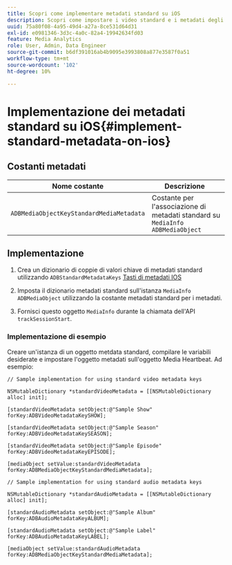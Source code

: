 ```yaml
---
title: Scopri come implementare metadati standard su iOS
description: Scopri come impostare i video standard e i metadati degli annunci da inviare con le chiamate di tracciamento su iOS.
uuid: 75a80f08-4a95-49d4-a27a-8ce531d64d31
exl-id: e0981346-3d3c-4a0c-82a4-19942634fd03
feature: Media Analytics
role: User, Admin, Data Engineer
source-git-commit: b6df391016ab4b9095e3993808a877e3587f0a51
workflow-type: tm+mt
source-wordcount: '102'
ht-degree: 10%

---
```


# Implementazione dei metadati standard su iOS{#implement-standard-metadata-on-ios}

## Costanti metadati

| Nome costante | Descrizione   |
|---|---|
| `ADBMediaObjectKeyStandardMediaMetadata` | Costante per l&#39;associazione di metadati standard su `MediaInfo ADBMediaObject` |

## Implementazione

1. Crea un dizionario di coppie di valori chiave di metadati standard utilizzando `ADBStandardMetadataKeys`
   [Tasti di metadati IOS](/help/sdk-implement/track-av-playback/impl-std-metadata/ios-metadata-keys.md)

1. Imposta il dizionario metadati standard sull&#39;istanza `MediaInfo` `ADBMediaObject` utilizzando la costante metadati standard per i metadati.

1. Fornisci questo oggetto `MediaInfo` durante la chiamata dell&#39;API `trackSessionStart`.

### Implementazione di esempio

Creare un&#39;istanza di un oggetto metdata standard, compilare le variabili desiderate e impostare l&#39;oggetto metadati sull&#39;oggetto Media Heartbeat. Ad esempio:

```
// Sample implementation for using standard video metadata keys 
 
NSMutableDictionary *standardVideoMetadata = [[NSMutableDictionary alloc] init]; 
 
[standardVideoMetadata setObject:@"Sample Show" forKey:ADBVideoMetadataKeySHOW]; 
 
[standardVideoMetadata setObject:@"Sample Season" forKey:ADBVideoMetadataKeySEASON]; 
 
[standardVideoMetadata setObject:@"Sample Episode" forKey:ADBVideoMetadataKeyEPISODE]; 
 
[mediaObject setValue:standardVideoMetadata forKey:ADBMediaObjectKeyStandardMediaMetadata];
```

```
// Sample implementation for using standard audio metadata keys 
 
NSMutableDictionary *standardAudioMetadata = [[NSMutableDictionary alloc] init];  
 
[standardAudioMetadata setObject:@"Sample Album"   forKey:ADBAudioMetadataKeyALBUM];  
 
[standardAudioMetadata setObject:@"Sample Label"   forKey:ADBAudioMetadataKeyLABEL]; 
 
[mediaObject setValue:standardAudioMetadata   forKey:ADBMediaObjectKeyStandardMediaMetadata];
```
